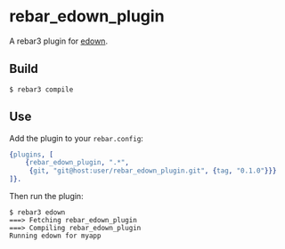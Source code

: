 # rebar_edown_plugin

A rebar3 plugin for [edown](https://github.com/esl/edown).

## Build

```
$ rebar3 compile
```

## Use

Add the plugin to your `rebar.config`:

```erlang
{plugins, [
    {rebar_edown_plugin, ".*",
     {git, "git@host:user/rebar_edown_plugin.git", {tag, "0.1.0"}}}
]}.
```

Then run the plugin:

```
$ rebar3 edown
===> Fetching rebar_edown_plugin
===> Compiling rebar_edown_plugin
Running edown for myapp
```
